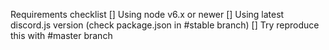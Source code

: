 <!-- Having problem but that doesn't look like a bug or it isn't bug?
Join https://discord.gg/bRCvFy9 -->

<!-- Wanna report a bug?
Make sure you check and test all requirements in checklist bellow.
If you still occur the bug with all requirements checked delete this template and give us information about bug -->

Requirements checklist
[] Using node v6.x or newer
[] Using latest discord.js version (check package.json in #stable branch)
[] Try reproduce this with #master branch

